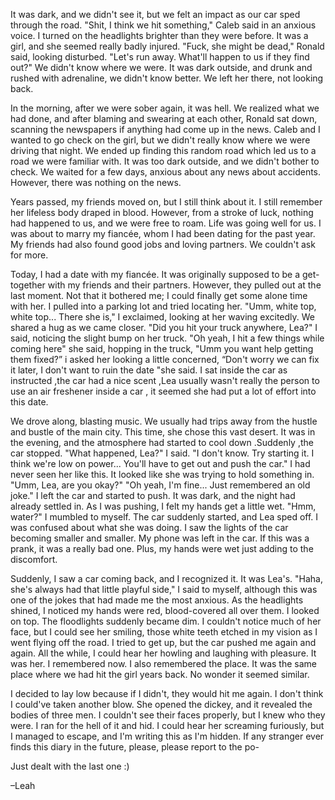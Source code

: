 It was dark, and we didn't see it, but we felt an impact as our car sped through the road. "Shit, I think we hit something," Caleb said in an anxious voice. I turned on the headlights brighter than they were before. It was a girl, and she seemed really badly injured. "Fuck, she might be dead," Ronald said, looking disturbed. "Let's run away. What'll happen to us if they find out?" We didn't know where we were. It was dark outside, and drunk and rushed with adrenaline, we didn't know better. We left her there, not looking back.  
  
In the morning, after we were sober again, it was hell. We realized what we had done, and after blaming and swearing at each other, Ronald sat down, scanning the newspapers if anything had come up in the news. Caleb and I wanted to go check on the girl, but we didn't really know where we were driving that night. We ended up finding this random road which led us to a road we were familiar with. It was too dark outside, and we didn't bother to check. We waited for a few days, anxious about any news about accidents. However, there was nothing on the news.  
  
Years passed, my friends moved on, but I still think about it. I still remember her lifeless body draped in blood. However, from a stroke of luck, nothing had happened to us, and we were free to roam. Life was going well for us. I was about to marry my fiancée, whom I had been dating for the past year. My friends had also found good jobs and loving partners. We couldn't ask for more.  
  
Today, I had a date with my fiancée. It was originally supposed to be a get-together with my friends and their partners. However, they pulled out at the last moment. Not that it bothered me; I could finally get some alone time with her. I pulled into a parking lot and tried locating her. "Umm, white top, white top... There she is," I exclaimed, looking at her waving excitedly. We shared a hug as we came closer. "Did you hit your truck anywhere, Lea?" I said, noticing the slight bump on her truck. "Oh yeah, I hit a few things while coming here" she said, hopping in the truck, "Umm you want help getting them fixed?” i asked her looking a little concerned, “Don't worry we can fix it later, I don't want to ruin the date "she said. I sat inside the car as instructed ,the car had a nice scent ,Lea usually wasn't really the person to use an air freshener inside a car , it seemed she had put a lot of effort into this date.  
  
We drove along, blasting music. We usually had trips away from the hustle and bustle of the main city. This time, she chose this vast desert. It was in the evening, and the atmosphere had started to cool down .Suddenly ,the car stopped. "What happened, Lea?" I said. "I don't know. Try starting it. I think we're low on power... You'll have to get out and push the car." I had never seen her like this. It looked like she was trying to hold something in. "Umm, Lea, are you okay?" "Oh yeah, I'm fine... Just remembered an old joke." I left the car and started to push. It was dark, and the night had already settled in. As I was pushing, I felt my hands get a little wet. "Hmm, water?" I mumbled to myself. The car suddenly started, and Lea sped off. I was confused about what she was doing. I saw the lights of the car becoming smaller and smaller. My phone was left in the car. If this was a prank, it was a really bad one. Plus, my hands were wet just adding to the discomfort.  
Suddenly, I saw a car coming back, and I recognized it. It was Lea's. "Haha, she's always had that little playful side," I said to myself, although this was one of the jokes that had made me the most anxious. As the headlights shined, I noticed my hands were red, blood-covered all over them. I looked on top. The floodlights suddenly became dim. I couldn't notice much of her face, but I could see her smiling, those white teeth etched in my vision as I went flying off the road. I tried to get up, but the car pushed me again and again. All the while, I could hear her howling and laughing with pleasure. It was her. I remembered now. I also remembered the place. It was the same place where we had hit the girl years back. No wonder it seemed similar.  
  
I decided to lay low because if I didn't, they would hit me again. I don't think I could've taken another blow. She opened the dickey, and it revealed the bodies of three men. I couldn't see their faces properly, but I knew who they were. I ran for the hell of it and hid. I could hear her screaming furiously, but I managed to escape, and I'm writing this as I'm hidden. If any stranger ever finds this diary in the future, please, please report to the po-  
  
Just dealt with the last one :)  
–Leah  
